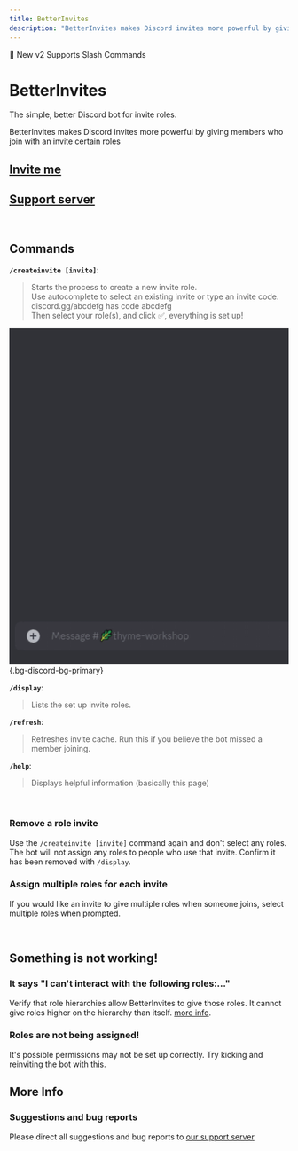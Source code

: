 ```yaml
---
title: BetterInvites
description: "BetterInvites makes Discord invites more powerful by giving members who join with an invite certain roles"
---
```


<span class="px-3 py-1 rounded-full bg-green-600 text-white text-xs select-none">📣 New v2</span> 
<span class="px-3 py-1 rounded-full bg-green-600 text-white text-xs select-none">Supports Slash Commands</span> 

<!-- <a href="/status/"><span class="px-3 py-1 rounded bg-yellow-400 text-black text-xs select-none">⚠️ Active Issues - Read More</span></a>  -->


# BetterInvites

<div class="text-xl">The simple, better Discord bot for invite roles.</div>

BetterInvites makes Discord invites more powerful by giving members who join with an invite certain roles

## [Invite me](https://thymedev.github.io/invite/betterinvites)
## [Support server](https://thymedev.github.io/discord.html)

<br />

## Commands
**`/createinvite [invite]`**: 
>Starts the process to create a new invite role.  
>Use autocomplete to select an existing invite or type an invite code. discord.gg/abcdefg has code abcdefg  
>Then select your role(s), and click ✅, everything is set up!

![Image of /createinvite command, with an invite selected](./Betterinvites-gif.gif){.bg-discord-bg-primary}

**`/display`**:
>Lists the set up invite roles.

**`/refresh`**:
>Refreshes invite cache. Run this if you believe the bot missed a member joining.

**`/help`**:
>Displays helpful information (basically this page)

<br />

### Remove a role invite
Use the `/createinvite [invite]` command again and don't select any roles. The bot will not assign any roles to people who use that invite.
Confirm it has been removed with `/display`.

### Assign multiple roles for each invite
If you would like an invite to give multiple roles when someone joins, select multiple roles when prompted.

<br />

## Something is not working!
### It says "I can't interact with the following roles:..."
Verify that role hierarchies allow BetterInvites to give those roles. It cannot give roles higher on the hierarchy than itself. [more info](https://support.discord.com/hc/en-us/articles/214836687-Role-Management-101).

### Roles are not being assigned!
It's possible permissions may not be set up correctly. Try kicking and reinviting the bot with [this](https://thymedev.github.io/invite/betterinvites).

## More Info

### Suggestions and bug reports
Please direct all suggestions and bug reports to [our support server](https://thymedev.github.io/discord.html)
